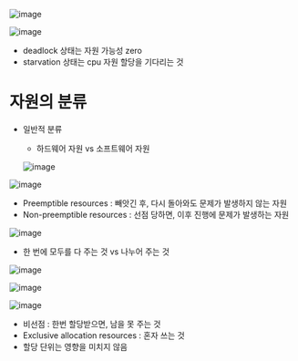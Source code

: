 ![image](https://github.com/youbeen2798/Deep-CS-study_for_interview/assets/62228401/22cc7de6-e69b-4990-aed5-ba10224b129f)

![image](https://github.com/youbeen2798/Deep-CS-study_for_interview/assets/62228401/e249061c-4005-46f4-ae63-65000f7e065a)
- deadlock 상태는 자원 가능성 zero
- starvation  상태는 cpu 자원 할당을 기다리는 것

<h1> 자원의 분류 </h1>

- 일반적 분류
  - 하드웨어 자원 vs 소프트웨어 자원
 
  ![image](https://github.com/youbeen2798/Deep-CS-study_for_interview/assets/62228401/e59714c7-4182-4b1e-9791-928254e03aab)

![image](https://github.com/youbeen2798/Deep-CS-study_for_interview/assets/62228401/a044541b-256c-430d-b0a5-630da169d448)
- Preemptible resources : 빼앗긴 후, 다시 돌아와도 문제가 발생하지 않는 자원
- Non-preemptible resources : 선점 당하면, 이후 진행에 문제가 발생하는 자원

![image](https://github.com/youbeen2798/Deep-CS-study_for_interview/assets/62228401/ad4ac8b8-2f75-4b2a-b32b-8d4aa4ced7f3)
- 한 번에 모두를 다 주는 것 vs 나누어 주는 것

 ![image](https://github.com/youbeen2798/Deep-CS-study_for_interview/assets/62228401/1f9a9a6c-d1fc-4e54-b36a-725a1a18292b)

![image](https://github.com/youbeen2798/Deep-CS-study_for_interview/assets/62228401/e6a9a33d-94a2-456e-93f1-04fa518f1766)

![image](https://github.com/youbeen2798/Deep-CS-study_for_interview/assets/62228401/12c16501-48e4-49c8-ad16-e59ef7f667ca)
- 비선점 : 한번 할당받으면, 남을 못 주는 것
- Exclusive allocation resources : 혼자 쓰는 것
- 할당 단위는 영향을 미치지 않음
